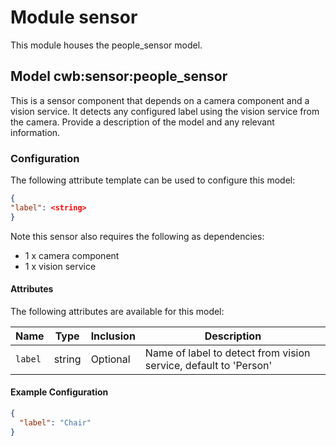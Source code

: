 # Module sensor 

This module houses the people_sensor model.

## Model cwb:sensor:people_sensor

This is a sensor component that depends on a camera component and a vision service.
It detects any configured label using the vision service from the camera.
Provide a description of the model and any relevant information.

### Configuration
The following attribute template can be used to configure this model:

```json
{
"label": <string>
}
```

Note this sensor also requires the following as dependencies:
- 1 x camera component
- 1 x vision service

#### Attributes

The following attributes are available for this model:

| Name          | Type   | Inclusion | Description                |
|---------------|--------|-----------|----------------------------|
| `label` | string  | Optional  | Name of label to detect from vision service, default to 'Person' |

#### Example Configuration

```json
{
  "label": "Chair"
}
```
